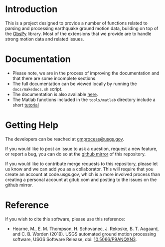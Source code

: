 # Introduction
This is a project designed to provide a number of functions related to parsing and processing earthquake ground motion data, building on top of the [ObsPy](https://github.com/obspy/obspy/wiki) library.
Most of the extensions that we provide are to handle strong motion data and related issues.


# Documentation
- Please note, we are in the process of improving the documentation and that there are some incomplete sections.
- The full documentation can be viewed locally by running the `docs/makedocs.sh` script.
- The documentation is also available [here](https://ghsc.code-pages.usgs.gov/esi/groundmotion-processing/).
- The Matlab functions included in the `tools/matlab` directory include a short [tutorial](test.pdf)

# Getting Help
The developers can be reached at [gmprocess@usgs.gov](mailto:gmprocess@usgs.gov).

If you would like to post an issue to ask a question, request a new feature, or report a bug, you can do so at the [github mirror](https://github.com/DOI-USGS/ghsc-esi-groundmotion-processing) of this repository. 

If you would like to contribute merge requests to this repository, please let us know and we can add you as a collaborator. 
This will require that you create an account at code.usgs.gov, which is a more involved process than creating a personal account at gitub.com and posting to the issues on the github mirror.

# Reference
If you wish to cite this software, please use this reference:

- Hearne, M., E. M. Thompson, H. Schovanec, J. Rekoske, B. T. Aagaard, and C. B. Worden (2019). USGS automated ground motion processing software, USGS Software Release, doi: [10.5066/P9ANQXN3](https://dx.doi.org/10.5066/P9ANQXN3).
  